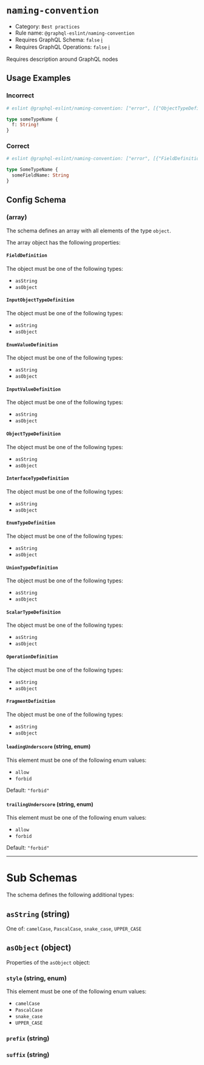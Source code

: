 # `naming-convention`

- Category: `Best practices`
- Rule name: `@graphql-eslint/naming-convention`
- Requires GraphQL Schema: `false` [ℹ️](../../README.md#extended-linting-rules-with-graphql-schema)
- Requires GraphQL Operations: `false` [ℹ️](../../README.md#extended-linting-rules-with-siblings-operations)

Requires description around GraphQL nodes

## Usage Examples

### Incorrect

```graphql
# eslint @graphql-eslint/naming-convention: ["error", [{"ObjectTypeDefinition":"PascalCase"}]]

type someTypeName {
  f: String!
}
```

### Correct

```graphql
# eslint @graphql-eslint/naming-convention: ["error", [{"FieldDefinition":"camelCase","ObjectTypeDefinition":"PascalCase"}]]

type SomeTypeName {
  someFieldName: String
}
```

## Config Schema

### (array)

The schema defines an array with all elements of the type `object`.

The array object has the following properties:

#### `FieldDefinition`

The object must be one of the following types:

* `asString`
* `asObject`

#### `InputObjectTypeDefinition`

The object must be one of the following types:

* `asString`
* `asObject`

#### `EnumValueDefinition`

The object must be one of the following types:

* `asString`
* `asObject`

#### `InputValueDefinition`

The object must be one of the following types:

* `asString`
* `asObject`

#### `ObjectTypeDefinition`

The object must be one of the following types:

* `asString`
* `asObject`

#### `InterfaceTypeDefinition`

The object must be one of the following types:

* `asString`
* `asObject`

#### `EnumTypeDefinition`

The object must be one of the following types:

* `asString`
* `asObject`

#### `UnionTypeDefinition`

The object must be one of the following types:

* `asString`
* `asObject`

#### `ScalarTypeDefinition`

The object must be one of the following types:

* `asString`
* `asObject`

#### `OperationDefinition`

The object must be one of the following types:

* `asString`
* `asObject`

#### `FragmentDefinition`

The object must be one of the following types:

* `asString`
* `asObject`

#### `leadingUnderscore` (string, enum)

This element must be one of the following enum values:

* `allow`
* `forbid`

Default: `"forbid"`

#### `trailingUnderscore` (string, enum)

This element must be one of the following enum values:

* `allow`
* `forbid`

Default: `"forbid"`

---

# Sub Schemas

The schema defines the following additional types:

## `asString` (string)

One of: `camelCase`, `PascalCase`, `snake_case`, `UPPER_CASE`

## `asObject` (object)

Properties of the `asObject` object:

### `style` (string, enum)

This element must be one of the following enum values:

* `camelCase`
* `PascalCase`
* `snake_case`
* `UPPER_CASE`

### `prefix` (string)

### `suffix` (string)